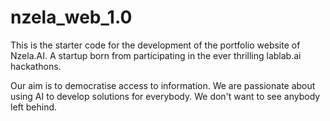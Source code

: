 # nzela_web_1.0

This is the starter code for the development of the portfolio website of Nzela.AI. A startup born from participating in the ever thrilling lablab.ai hackathons.

Our aim is to democratise access to information. We are passionate about using AI to develop solutions for everybody. We don't want to see anybody left behind.
